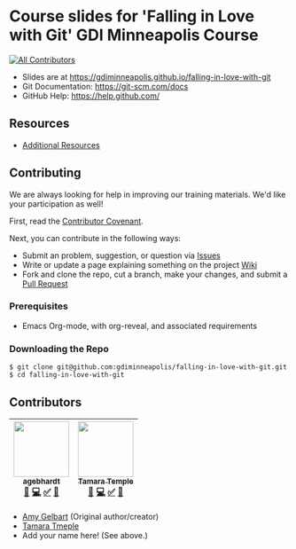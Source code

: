 # Course slides for 'Falling in Love with Git' GDI Minneapolis Course
[![All Contributors](https://img.shields.io/badge/all_contributors-2-orange.svg?style=flat-square)](#contributors)

-   Slides are at
    <https://gdiminneapolis.github.io/falling-in-love-with-git>
-   Git Documentation: <https://git-scm.com/docs>
-   GitHub Help: <https://help.github.com/>

## Resources

-   [Additional Resources](Resources.md)


## Contributing

We are always looking for help in improving our training materials. We'd
like your participation as well!

First, read the [Contributor Covenant](CONTRIBUTOR_COVENANT.md).

Next, you can contribute in the following ways:

-   Submit an problem, suggestion, or question via [Issues](https://github.com/gdiminneapolis/falling-in-love-with-git/issues)
-   Write or update a page explaining something on the project [Wiki](https://github.com/gdiminneapolis/falling-in-love-with-git/wiki)
-   Fork and clone the repo, cut a branch, make your changes, and submit
    a [Pull Request](https://github.com/gdiminneapolis/falling-in-love-with-git/pulls)


### Prerequisites

-   Emacs Org-mode, with org-reveal, and associated requirements


### Downloading the Repo

    $ git clone git@github.com:gdiminneapolis/falling-in-love-with-git.git
    $ cd falling-in-love-with-git


## Contributors

<!-- ALL-CONTRIBUTORS-LIST:START - Do not remove or modify this section -->
| [<img src="https://avatars0.githubusercontent.com/u/12141607?v=4" width="100px;"/><br /><sub>agebhardt</sub>](https://github.com/agebhardt)<br />[📖](https://github.com/gdiminneapolis/falling-in-love-with-git/commits?author=agebhardt "Documentation") [💻](https://github.com/gdiminneapolis/falling-in-love-with-git/commits?author=agebhardt "Code") [✅](#tutorial-agebhardt "Tutorials") [📢](#talk-agebhardt "Talks") | [<img src="https://avatars3.githubusercontent.com/u/363583?v=4" width="100px;"/><br /><sub>Tamara Temple</sub>](http://swaac.tamouse.org)<br />[📖](https://github.com/gdiminneapolis/falling-in-love-with-git/commits?author=tamouse "Documentation") [💻](https://github.com/gdiminneapolis/falling-in-love-with-git/commits?author=tamouse "Code") [✅](#tutorial-tamouse "Tutorials") [📢](#talk-tamouse "Talks") |
| :---: | :---: |
<!-- ALL-CONTRIBUTORS-LIST:END -->


-   [Amy Gelbart](https://twitter.com/amlyhamm) (Original author/creator)
-   [Tamara Tmeple](https://github.com/tamouse)
-   Add your name here! (See above.)
